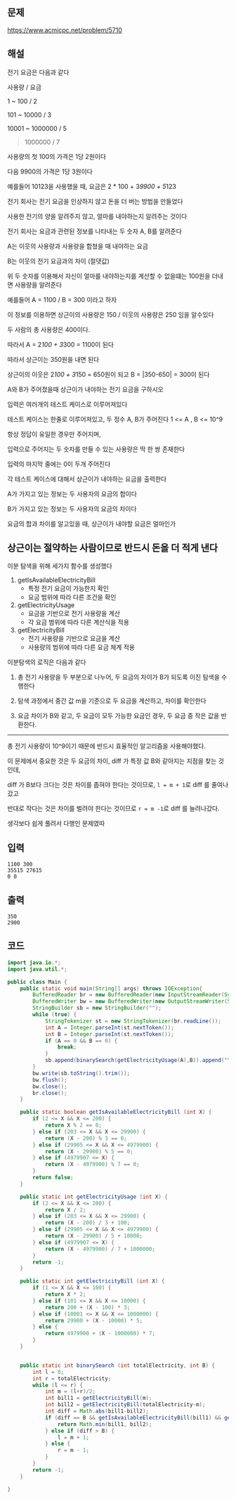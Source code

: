 ## 문제

https://www.acmicpc.net/problem/5710

## 해설


전기 요금은 다음과 같다

사용량  /  요금

1 ~ 100  / 2

101 ~ 10000 / 3

10001 ~ 1000000 / 5

> 1000000 / 7

사용량의 첫 100의 가격은 1당 2원이다

다음 9900의 가격은 1당 3원이다

예를들어 10123을 사용했을 때, 요금은 2 * 100 + 3*9900 + 5*123

전기 회사는 전기 요금을 인상하지 않고 돈을 더 버는 방법을 만들었다

사용한 전기의 양을 알려주지 않고, 얼마를 내야하는지 알려주는 것이다

전기 회사는 요금과 관련된 정보를 나타내는 두 숫자 A, B를 알려준다

A는 이웃의 사용량과 사용량을 합쳤을 때 내야하는 요금

B는 이웃의 전기 요금과의 차이 (절댓값)

위 두 숫자를 이용해서 자신이 얼마를 내야하는지를 계산할 수 없을떄는 100원을 더내면 사용량을 알려준다

예를들어 A = 1100 / B = 300 이라고 하자

이 정보를 이용하면 상근이의 사용량은 150 / 이웃의 사용량은 250 임을 알수있다

두 사람의 총 사용량은 400이다.

따라서 A = 2*100 + 3*300 = 1100이 된다

따라서 상근이는 350원을 내면 된다

상근이의 이웃은 2*100 + 3*150 = 650원이 되고 B = |350-650| = 300이 된다

A와 B가 주어졌을때 상근이가 내야하는 전기 요금을 구하시오


입력은 여러개의 테스트 케이스로 이루어져있다

테스트 케이스는 한줄로 이루어져있고, 두 정수 A, B가 주어진다 1 <= A , B <= 10^9

항상 정답이 유일한 경우만 주어지며,

입력으로 주어지는 두 숫자를 만들 수 있는 사용량은 딱 한 쌍 존재한다

입력의 마지막 줄에는 0이 두개 주어진다

각 테스트 케이스에 대해서 상근이가 내야하는 요금을 출력한다


A가 가지고 있는 정보는 두 사용자의 요금의 합이다

B가 가지고 있는 정보는 두 사용자의 요금의 차이다

요금의 합과 차이를 알고있을 때, 상근이가 내야할 요금은 얼마인가

상근이는 절약하는 사람이므로 반드시 돈을 더 적게 낸다
------

이분 탐색을 위해 세가지 함수를 생성했다

1. getIsAvailableElectricityBill
    - 특정 전기 요금이 가능한지 확인
    - 요금 범위에 따라 다른 조건을 확인
2. getElectricityUsage
    - 요금을 기반으로 전기 사용량을 계산
    - 각 요금 범위에 따라 다른 계산식을 적용
3. getElectricityBill
    - 전기 사용량을 기반으로 요금을 계산
    - 사용량의 범위에 따라 다른 요금 체계 적용

이분탐색의 로직은 다음과 같다

1. 총 전기 사용량을 두 부분으로 나누어, 두 요금의 차이가 B가 되도록 이진 탐색을 수행한다

2. 탐색 과정에서 중간 값 m을 기준으로 두 요금을 계산하고, 차이를 확인한다

3. 요금 차이가 B와 같고, 두 요금이 모두 가능한 요금인 경우, 두 요금 중 작은 값을 반환한다.


----

총 전기 사용량이 10^9이기 때문에 반드시 효율적인 알고리즘을 사용해야했다.

이 문제에서 중요한 것은 두 요금의 차이, diff 가 특정 값 B와 같아지는 지점을 찾는 것인데,

diff 가 B보다 크다는 것은 차이를 좁혀야 한다는 것이므로, `l = m + 1`로 diff 를 줄여나갔고

반대로 작다는 것은 차이를 벌려야 한다는 것이므로 `r = m -1`로 diff 를 늘려나갔다.

생각보다 쉽게 풀려서 다행인 문제였따




## 입력
```
1100 300
35515 27615
0 0
```

## 출력
```
350
2900
```

## 코드
```java
import java.io.*;
import java.util.*;

public class Main {
    public static void main(String[] args) throws IOException{
        BufferedReader br = new BufferedReader(new InputStreamReader(System.in));
        BufferedWriter bw = new BufferedWriter(new OutputStreamWriter(System.out));
        StringBuilder sb = new StringBuilder("");
        while (true) {
            StringTokenizer st = new StringTokenizer(br.readLine());
            int A = Integer.parseInt(st.nextToken());
            int B = Integer.parseInt(st.nextToken());
            if (A == 0 && B == 0) {
                break;
            }
            sb.append(binarySearch(getElectricityUsage(A),B)).append("\n");
        }
        bw.write(sb.toString().trim());
        bw.flush();
        bw.close();
        br.close();
    }

    public static boolean getIsAvailableElectricityBill (int X) {
        if (2 <= X && X <= 200) {
            return X % 2 == 0;
        } else if (203 <= X && X <= 29900) {
            return (X - 200) % 3 == 0;
        } else if (29905 <= X && X <= 4979900) {
            return (X - 29900) % 5 == 0;
        } else if (4979907 <= X) {
            return (X - 4979900) % 7 == 0;
        }
        return false;
    }

    public static int getElectricityUsage (int X) {
        if (2 <= X && X <= 200) {
            return X / 2;
        } else if (203 <= X && X <= 29900) {
            return (X - 200) / 3 + 100;
        } else if (29905 <= X && X <= 4979900) {
            return (X - 29900) / 5 + 10000;
        } else if (4979907 <= X) {
            return (X - 4979900) / 7 + 1000000;
        }
        return -1;
    }

    public static int getElectricityBill (int X) {
        if (1 <= X && X <= 100) {
            return X * 2;
        } else if (101 <= X && X <= 10000) {
            return 200 + (X - 100) * 3;
        } else if (10001 <= X && X <= 1000000) {
            return 29900 + (X - 10000) * 5;
        } else {
            return 4979900 + (X - 1000000) * 7;
        }
    }


    public static int binarySearch (int totalElectricity, int B) {
        int l = 0;
        int r = totalElectricity;
        while (l <= r) {
            int m = (l+r)/2;
            int bill1 = getElectricityBill(m);
            int bill2 = getElectricityBill(totalElectricity-m);
            int diff = Math.abs(bill1-bill2);
            if (diff == B && getIsAvailableElectricityBill(bill1) && getIsAvailableElectricityBill(bill2)) {
                return Math.min(bill1, bill2);
            } else if (diff > B) {
                l = m + 1;
            } else {
                r = m - 1;
            }
        }
        return -1;
    }

}

```